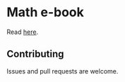 # Math e-book

Read [here](http://math.viktorqvarfordt.com/).


## Contributing

Issues and pull requests are welcome.

